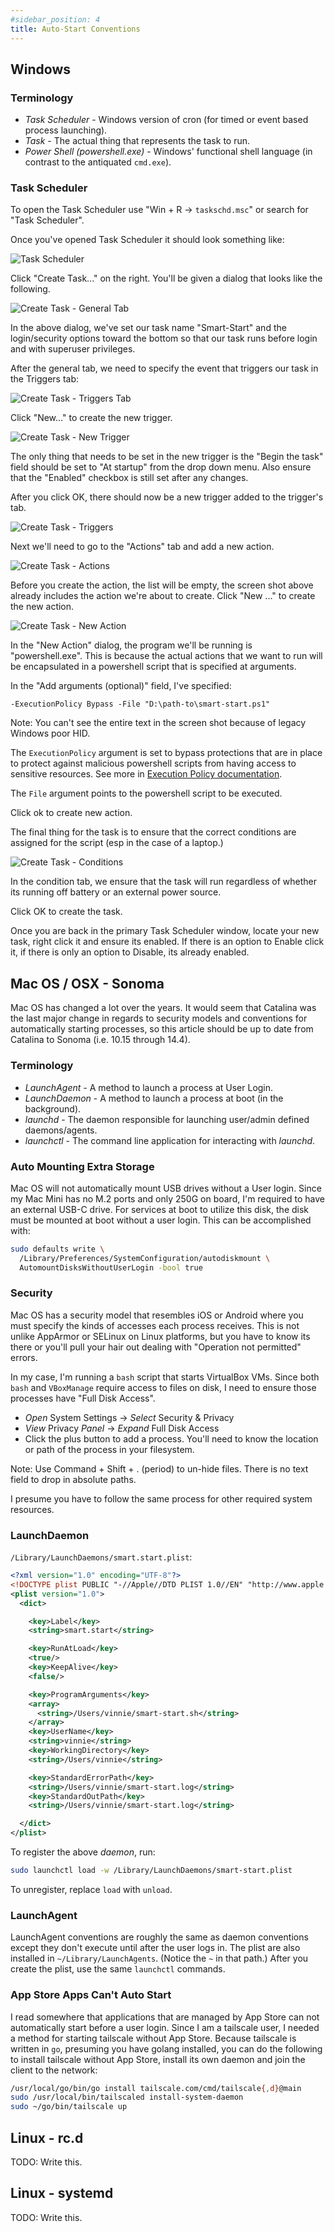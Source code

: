 ```yaml
---
#sidebar_position: 4
title: Auto-Start Conventions
---
```


## Windows

### Terminology

- _Task Scheduler_ - Windows version of cron (for timed or event based process launching).
- _Task_ - The actual thing that represents the task to run.
- _Power Shell (powershell.exe)_ - Windows' functional shell language (in contrast to the antiquated `cmd.exe`).

### Task Scheduler

To open the Task Scheduler use "Win + R -> `taskschd.msc`" or search for "Task Scheduler".

Once you've opened Task Scheduler it should look something like:

![Task Scheduler](./AutoStart/task-scheduler.png)

Click "Create Task..." on the right. You'll be given a dialog that looks like the following.

![Create Task - General Tab](./AutoStart/create-task-general.png)

In the above dialog, we've set our task name "Smart-Start" and the login/security options toward the bottom so that our task runs before login and with superuser privileges.

After the general tab, we need to specify the event that triggers our task in the Triggers tab:

![Create Task - Triggers Tab](./AutoStart/create-task-triggers-init.png)

Click "New..." to create the new trigger.

![Create Task - New Trigger](./AutoStart/create-task-new-trigger.png)

The only thing that needs to be set in the new trigger is the "Begin the task" field should be set to "At startup" from the drop down menu. Also ensure that the "Enabled" checkbox is still set after any changes.

After you click OK, there should now be a new trigger added to the trigger's tab.

![Create Task - Triggers](./AutoStart/create-task-triggers.png)

Next we'll need to go to the "Actions" tab and add a new action.

![Create Task - Actions](./AutoStart/create-task-actions.png)

Before you create the action, the list will be empty, the screen shot above already includes the action we're about to create. Click "New ..." to create the new action.

![Create Task - New Action](./AutoStart/create-task-new-action.png)

In the "New Action" dialog, the program we'll be running is "powershell.exe". This is because the actual actions that we want to run will be encapsulated in a powershell script that is specified at arguments.

In the "Add arguments (optional)" field, I've specified:

```
-ExecutionPolicy Bypass -File "D:\path-to\smart-start.ps1"
```

Note: You can't see the entire text in the screen shot because of legacy Windows poor HID.

The `ExecutionPolicy` argument is set to bypass protections that are in place to protect against malicious powershell scripts from having access to sensitive resources. See more in [Execution Policy documentation](https://learn.microsoft.com/en-us/powershell/module/microsoft.powershell.core/about/about_execution_policies?view=powershell-7.4).

The `File` argument points to the powershell script to be executed.

Click ok to create new action.

The final thing for the task is to ensure that the correct conditions are assigned for the script (esp in the case of a laptop.)

![Create Task - Conditions](./AutoStart/create-task-conditions.png)

In the condition tab, we ensure that the task will run regardless of whether its running off battery or an external power source.

Click OK to create the task.

Once you are back in the primary Task Scheduler window, locate your new task, right click it and ensure its enabled. If there is an option to Enable click it, if there is only an option to Disable, its already enabled.

## Mac OS / OSX - Sonoma

Mac OS has changed a lot over the years. It would seem that Catalina was the last major change in regards to security models and conventions for automatically starting processes, so this article should be up to date from Catalina to Sonoma (i.e. 10.15 through 14.4).

### Terminology

- _LaunchAgent_ - A method to launch a process at User Login.
- _LaunchDaemon_ - A method to launch a process at boot (in the background).
- _launchd_ - The daemon responsible for launching user/admin defined daemons/agents.
- _launchctl_ - The command line application for interacting with _launchd_.

### Auto Mounting Extra Storage

Mac OS will not automatically mount USB drives without a User login. Since my Mac Mini has no M.2 ports and only 250G on board, I'm required to have an external USB-C drive. For services at boot to utilize this disk, the disk must be mounted at boot without a user login. This can be accomplished with:

```sh
sudo defaults write \
  /Library/Preferences/SystemConfiguration/autodiskmount \
  AutomountDisksWithoutUserLogin -bool true
```

### Security

Mac OS has a security model that resembles iOS or Android where you must specify the kinds of accesses each process receives. This is not unlike AppArmor or SELinux on Linux platforms, but you have to know its there or you'll pull your hair out dealing with "Operation not permitted" errors.

In my case, I'm running a `bash` script that starts VirtualBox VMs. Since both `bash` and `VBoxManage` require access to files on disk, I need to ensure those processes have "Full Disk Access".

- _Open_ System Settings -> _Select_ Security & Privacy
- _View_ Privacy _Panel_ -> _Expand_ Full Disk Access
- Click the plus button to add a process. You'll need to know the location or path of the process in your filesystem.

Note: Use Command + Shift + . (period) to un-hide files. There is no text field to drop in absolute paths.

I presume you have to follow the same process for other required system resources.

### LaunchDaemon

`/Library/LaunchDaemons/smart.start.plist`:

```xml
<?xml version="1.0" encoding="UTF-8"?>
<!DOCTYPE plist PUBLIC "-//Apple//DTD PLIST 1.0//EN" "http://www.apple.com/DTDs/PropertyList-1.0.dtd">
<plist version="1.0">
  <dict>

    <key>Label</key>
    <string>smart.start</string>

    <key>RunAtLoad</key>
    <true/>
    <key>KeepAlive</key>
    <false/>

    <key>ProgramArguments</key>
    <array>
      <string>/Users/vinnie/smart-start.sh</string>
    </array>
    <key>UserName</key>
    <string>vinnie</string>
    <key>WorkingDirectory</key>
    <string>/Users/vinnie</string>

    <key>StandardErrorPath</key>
    <string>/Users/vinnie/smart-start.log</string>
    <key>StandardOutPath</key>
    <string>/Users/vinnie/smart-start.log</string>

  </dict>
</plist>
```

To register the above _daemon_, run: 

```sh
sudo launchctl load -w /Library/LaunchDaemons/smart-start.plist
```

To unregister, replace `load` with `unload`.

### LaunchAgent

LaunchAgent conventions are roughly the same as daemon conventions except they don't execute until after the user logs in. The plist are also installed in `~/Library/LaunchAgents`. (Notice the `~` in that path.) After you create the plist, use the same `launchctl` commands.

### App Store Apps Can't Auto Start

I read somewhere that applications that are managed by App Store can not automatically start before a user login. Since I am a tailscale user, I needed a method for starting tailscale without App Store. Because tailscale is written in `go`, presuming you have golang installed, you can do the following to install tailscale without App Store, install its own daemon and join the client to the network:

```sh
/usr/local/go/bin/go install tailscale.com/cmd/tailscale{,d}@main
sudo /usr/local/bin/tailscaled install-system-daemon
sudo ~/go/bin/tailscale up
```

## Linux - rc.d

TODO: Write this.

## Linux - systemd

TODO: Write this.